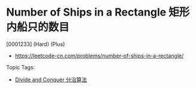 # Number of Ships in a Rectangle 矩形内船只的数目

[0001233] (Hard) (Plus)

- https://leetcode-cn.com/problems/number-of-ships-in-a-rectangle/

Topic Tags:

- [Divide and Conquer 分治算法](https://leetcode-cn.com/tag/divide-and-conquer/)
